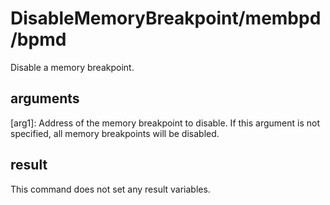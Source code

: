 # DisableMemoryBreakpoint/membpd/bpmd

Disable a memory breakpoint.

## arguments

\[arg1\]: Address of the memory breakpoint to disable. If this argument is not specified, all memory breakpoints will be disabled.

## result

This command does not set any result variables.
